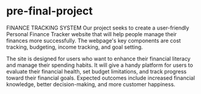 # pre-final-project

FINANCE TRACKING SYSTEM
Our project seeks to create a user-friendly Personal Finance Tracker website that will help people manage their finances more successfully. The webpage's key components are cost tracking, budgeting, income tracking, and goal setting.

The site is designed for users who want to enhance their financial literacy and manage their spending habits. It will give a handy platform for users to evaluate their financial health, set budget limitations, and track progress toward their financial goals. Expected outcomes include increased financial knowledge, better decision-making, and more customer happiness.
